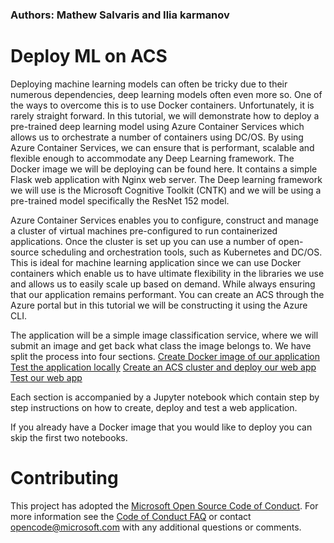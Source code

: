 ### Authors: Mathew Salvaris and Ilia karmanov

# Deploy ML on ACS 
Deploying machine learning models can often be tricky due to their numerous dependencies, deep learning models often even more so. One of the ways to overcome this is to use Docker containers. Unfortunately, it is rarely straight forward. In this tutorial, we will demonstrate how to deploy a pre-trained deep learning model using Azure Container Services which allows us to orchestrate a number of containers using DC/OS. By using Azure Container Services, we can ensure that is performant, scalable and flexible enough to accommodate any Deep Learning framework. 
The Docker image we will be deploying can be found here. It contains a simple Flask web application with Nginx web server. The Deep learning framework we will use is the Microsoft Cognitive Toolkit (CNTK) and we will be using a pre-trained model specifically the ResNet 152 model.

Azure Container Services enables you to configure, construct and manage a cluster of virtual machines pre-configured to run containerized applications. Once the cluster is set up you can use a number of open-source scheduling and orchestration tools, such as Kubernetes and DC/OS. This is ideal for machine learning application since we can use Docker containers which enable us to have ultimate flexibility in the libraries we use and allows us to easily scale up based on demand. While always ensuring that our application remains performant. You can create an ACS through the Azure portal but in this tutorial we will be constructing it using the Azure CLI.

The application will be a simple image classification service, where we will submit an image and get back what class the image belongs to. We have split the process into four sections.
[Create Docker image of our application](BuildImage.ipynb)
[Test the application locally](TestLocally.ipynb)
[Create an ACS cluster and deploy our web app](DeployACS.ipynb)
[Test our web app](TestApp.ipynb)

Each section is accompanied by a Jupyter notebook which contain step by step instructions on how to create, deploy and test a web application.

If you already have a Docker image that you would like to deploy you can skip the first two notebooks.

# Contributing
This project has adopted the [Microsoft Open Source Code of Conduct](https://opensource.microsoft.com/codeofconduct/). For more information see the [Code of Conduct FAQ](https://opensource.microsoft.com/codeofconduct/faq/) or contact [opencode@microsoft.com](mailto:opencode@microsoft.com) with any additional questions or comments.

